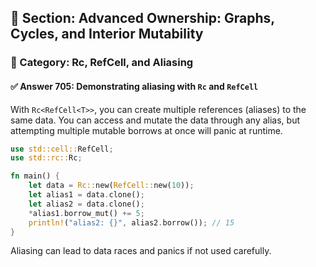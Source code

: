 ## 📘 Section: Advanced Ownership: Graphs, Cycles, and Interior Mutability  
### 🔹 Category: Rc, RefCell, and Aliasing  
#### ✅ Answer 705: Demonstrating aliasing with `Rc` and `RefCell`

With `Rc<RefCell<T>>`, you can create multiple references (aliases) to the same data. You can access and mutate the data through any alias, but attempting multiple mutable borrows at once will panic at runtime.

```rust
use std::cell::RefCell;
use std::rc::Rc;

fn main() {
    let data = Rc::new(RefCell::new(10));
    let alias1 = data.clone();
    let alias2 = data.clone();
    *alias1.borrow_mut() += 5;
    println!("alias2: {}", alias2.borrow()); // 15
}
```

Aliasing can lead to data races and panics if not used carefully.
